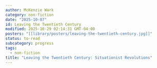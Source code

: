 ```yaml
---
author: McKenzie Wark
category: non-fiction
date: "2025-10-07"
id: Leaving the Twentieth Century
modified: 2025-10-29 02:14:31 GMT-04:00
posters: "[[library/posters/leaving-the-twentieth-century.jpg]]"
status: to-read
subcategory: progress
tags:
  - non-fiction
title: "Leaving the Twentieth Century: Situationist Revolutions"
---
```

